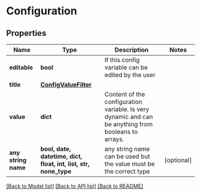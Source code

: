 # Configuration


## Properties
Name | Type | Description | Notes
------------ | ------------- | ------------- | -------------
**editable** | **bool** | If this config variable can be edited by the user | 
**title** | [**ConfigValueFilter**](ConfigValueFilter.md) |  | 
**value** | **dict** | Content of the configuration variable. Is very dynamic and can be anything from booleans to arrays. | 
**any string name** | **bool, date, datetime, dict, float, int, list, str, none_type** | any string name can be used but the value must be the correct type | [optional]

[[Back to Model list]](../README.md#documentation-for-models) [[Back to API list]](../README.md#documentation-for-api-endpoints) [[Back to README]](../README.md)


